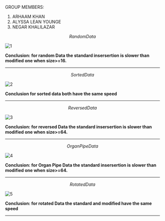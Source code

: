 
GROUP MEMBERS:
1. ARHAAM KHAN
2. ALYSSA LEAN YOUNGE
3. NEGAR KHALILAZAR

$$Random Data$$

![1](https://user-images.githubusercontent.com/97711825/226481165-4482724d-8a55-4678-b5b5-51569425b449.png)

**Conclusion: for random Data the standard insersertion is slower than modified one when size>=16.**

** *************** **

$$Sorted Data$$


![2](https://user-images.githubusercontent.com/97711825/226481776-d0a8f5cb-1bad-4469-93bf-519be355f9f1.png)

**Conclusion for sorted data both have the same speed**

** ************** **

$$Reversed Data$$

![3](https://user-images.githubusercontent.com/97711825/226482265-96389964-1753-4010-bcf0-2cad02b06a04.png)


**Conclusion: for reversed Data the standard insersertion is slower than modified one when size>=64.**

** *************** **

$$Organ Pipe Data$$


![4](https://user-images.githubusercontent.com/97711825/226482380-cdf1e0e7-42ab-47a1-b14b-4e2fb53cb844.png)


**Conclusion: for Organ Pipe Data the standard insersertion is slower than modified one when size>=64.**

** *************** **

$$Rotated Data$$

![5](https://user-images.githubusercontent.com/97711825/226482042-22289796-8510-49ca-8d39-825e4dcf95aa.png)


**Conclusion: for rotated Data the standard and modified have the same speed**

** *************** **
